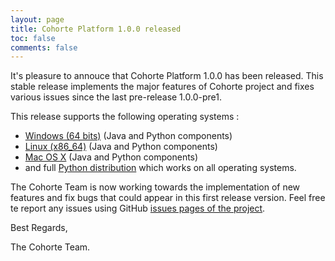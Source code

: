 ```yaml
---
layout: page
title: Cohorte Platform 1.0.0 released
toc: false
comments: false
---
```



It's pleasure to annouce that Cohorte Platform 1.0.0 has been released. This stable release implements the major features of Cohorte project and fixes various issues since the last pre-release 1.0.0-pre1. 

This release supports the following operating systems :

* [Windows (64 bits)](http://goo.gl/JqugTT) (Java and Python components)
* [Linux (x86_64)](http://goo.gl/ot8dGx) (Java and Python components)
* [Mac OS X](http://goo.gl/xcxEQQ) (Java and Python components)
* and full [Python distribution](http://goo.gl/dpLz1g) which works on all operating systems.

The Cohorte Team is now working towards the implementation of new features and fix bugs that could appear in this first release version. Feel free te report any issues using GitHub [issues pages of the project](https://github.com/isandlaTech/cohorte-platforms/issues).

Best Regards,

The Cohorte Team.